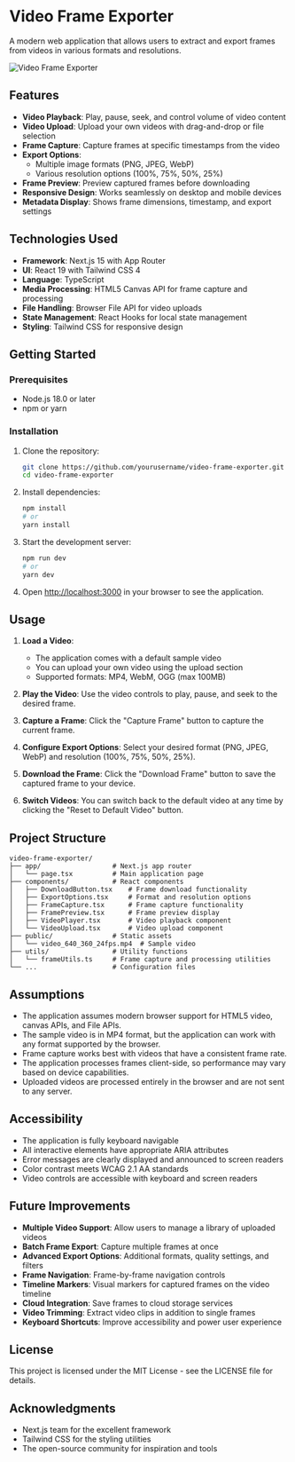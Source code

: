# Video Frame Exporter

A modern web application that allows users to extract and export frames from videos in various formats and resolutions.

![Video Frame Exporter](https://via.placeholder.com/800x400?text=Video+Frame+Exporter)

## Features

- **Video Playback**: Play, pause, seek, and control volume of video content
- **Video Upload**: Upload your own videos with drag-and-drop or file selection
- **Frame Capture**: Capture frames at specific timestamps from the video
- **Export Options**: 
  - Multiple image formats (PNG, JPEG, WebP)
  - Various resolution options (100%, 75%, 50%, 25%)
- **Frame Preview**: Preview captured frames before downloading
- **Responsive Design**: Works seamlessly on desktop and mobile devices
- **Metadata Display**: Shows frame dimensions, timestamp, and export settings

## Technologies Used

- **Framework**: Next.js 15 with App Router
- **UI**: React 19 with Tailwind CSS 4
- **Language**: TypeScript
- **Media Processing**: HTML5 Canvas API for frame capture and processing
- **File Handling**: Browser File API for video uploads
- **State Management**: React Hooks for local state management
- **Styling**: Tailwind CSS for responsive design

## Getting Started

### Prerequisites

- Node.js 18.0 or later
- npm or yarn

### Installation

1. Clone the repository:
   ```bash
   git clone https://github.com/yourusername/video-frame-exporter.git
   cd video-frame-exporter
   ```

2. Install dependencies:
   ```bash
   npm install
   # or
   yarn install
   ```

3. Start the development server:
   ```bash
   npm run dev
   # or
   yarn dev
   ```

4. Open [http://localhost:3000](http://localhost:3000) in your browser to see the application.

## Usage

1. **Load a Video**: 
   - The application comes with a default sample video
   - You can upload your own video using the upload section
   - Supported formats: MP4, WebM, OGG (max 100MB)

2. **Play the Video**: Use the video controls to play, pause, and seek to the desired frame.

3. **Capture a Frame**: Click the "Capture Frame" button to capture the current frame.

4. **Configure Export Options**: Select your desired format (PNG, JPEG, WebP) and resolution (100%, 75%, 50%, 25%).

5. **Download the Frame**: Click the "Download Frame" button to save the captured frame to your device.

6. **Switch Videos**: You can switch back to the default video at any time by clicking the "Reset to Default Video" button.

## Project Structure

```
video-frame-exporter/
├── app/                  # Next.js app router
│   └── page.tsx          # Main application page
├── components/           # React components
│   ├── DownloadButton.tsx    # Frame download functionality
│   ├── ExportOptions.tsx     # Format and resolution options
│   ├── FrameCapture.tsx      # Frame capture functionality
│   ├── FramePreview.tsx      # Frame preview display
│   ├── VideoPlayer.tsx       # Video playback component
│   └── VideoUpload.tsx       # Video upload component
├── public/               # Static assets
│   └── video_640_360_24fps.mp4  # Sample video
├── utils/                # Utility functions
│   └── frameUtils.ts     # Frame capture and processing utilities
└── ...                   # Configuration files
```

## Assumptions

- The application assumes modern browser support for HTML5 video, canvas APIs, and File APIs.
- The sample video is in MP4 format, but the application can work with any format supported by the browser.
- Frame capture works best with videos that have a consistent frame rate.
- The application processes frames client-side, so performance may vary based on device capabilities.
- Uploaded videos are processed entirely in the browser and are not sent to any server.

## Accessibility

- The application is fully keyboard navigable
- All interactive elements have appropriate ARIA attributes
- Error messages are clearly displayed and announced to screen readers
- Color contrast meets WCAG 2.1 AA standards
- Video controls are accessible with keyboard and screen readers

## Future Improvements

- **Multiple Video Support**: Allow users to manage a library of uploaded videos
- **Batch Frame Export**: Capture multiple frames at once
- **Advanced Export Options**: Additional formats, quality settings, and filters
- **Frame Navigation**: Frame-by-frame navigation controls
- **Timeline Markers**: Visual markers for captured frames on the video timeline
- **Cloud Integration**: Save frames to cloud storage services
- **Video Trimming**: Extract video clips in addition to single frames
- **Keyboard Shortcuts**: Improve accessibility and power user experience

## License

This project is licensed under the MIT License - see the LICENSE file for details.

## Acknowledgments

- Next.js team for the excellent framework
- Tailwind CSS for the styling utilities
- The open-source community for inspiration and tools
